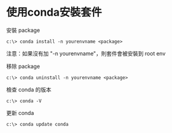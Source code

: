 # 使用conda安裝套件

安裝 package

    c:\> conda install -n yourenvname <package>

注意：如果沒有加 "-n yourenvname"，則套件會被安裝到 root env

移除 package

    c:\> conda uninstall -n yourenvname <package>

檢查 conda 的版本

    c:\> conda -V

更新 conda

    c:\> conda update conda